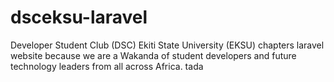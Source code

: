 # dsceksu-laravel
Developer Student Club (DSC) Ekiti State University (EKSU) chapters laravel website because we are a Wakanda of student developers and future technology leaders from all across Africa. tada
